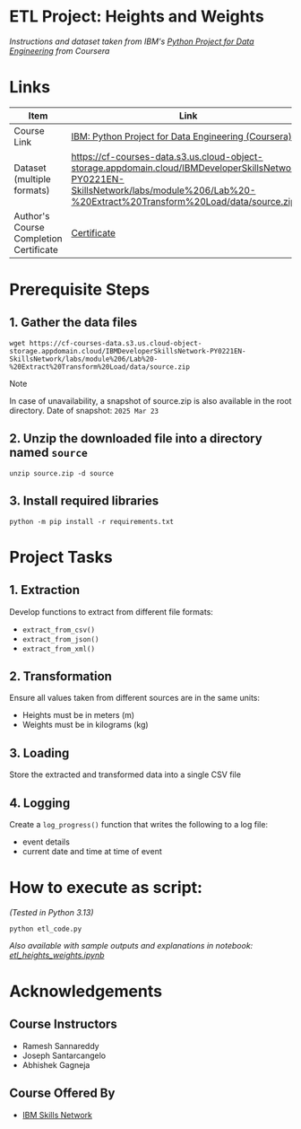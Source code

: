 # ETL Project: Heights and Weights
_Instructions and dataset taken from IBM's [Python Project for Data Engineering](https://www.coursera.org/learn/python-project-for-data-engineering) from Coursera_

# Links
|     Item       |   Link   |
| -------------- | ---------|
|Course Link | [IBM: Python Project for Data Engineering (Coursera)](https://www.coursera.org/learn/python-project-for-data-engineering) |
| Dataset (multiple formats) | https://cf-courses-data.s3.us.cloud-object-storage.appdomain.cloud/IBMDeveloperSkillsNetwork-PY0221EN-SkillsNetwork/labs/module%206/Lab%20-%20Extract%20Transform%20Load/data/source.zip |
| Author's Course Completion Certificate|[Certificate](https://www.coursera.org/account/accomplishments/verify/TFH7N05KO7D3) |

# Prerequisite Steps
## 1.  Gather the data files
```
wget https://cf-courses-data.s3.us.cloud-object-storage.appdomain.cloud/IBMDeveloperSkillsNetwork-PY0221EN-SkillsNetwork/labs/module%206/Lab%20-%20Extract%20Transform%20Load/data/source.zip
```
> [!NOTE]
> In case of unavailability, a snapshot of source.zip is also available in the root directory.
> Date of snapshot: `2025 Mar 23`

## 2. Unzip the downloaded file into a directory named `source`
```
unzip source.zip -d source
```

## 3. Install required libraries
```
python -m pip install -r requirements.txt
```

# Project Tasks

## 1. Extraction
Develop functions to extract from different file formats:
- `extract_from_csv()`
- `extract_from_json()`
- `extract_from_xml()`

## 2. Transformation
Ensure all values taken from different sources are in the same units:
- Heights must be in meters (m)
- Weights must be in kilograms (kg)

## 3. Loading
Store the extracted and transformed data into a single CSV file

## 4. Logging
Create a `log_progress()` function that writes the following to a log file:
- event details
- current date and time at time of event

# How to execute as script:
_(Tested in Python 3.13)_
```
python etl_code.py
```
_Also available with sample outputs and explanations in notebook: [etl_heights_weights.ipynb](https://github.com/jrili/ibm-etl-heights-weights/blob/master/etl_heights_weights.ipynb)_

# Acknowledgements
## Course Instructors
- Ramesh Sannareddy
- Joseph Santarcangelo
- Abhishek Gagneja
## Course Offered By
* [IBM Skills Network](https://www.coursera.org/partners/ibm-skills-network)
